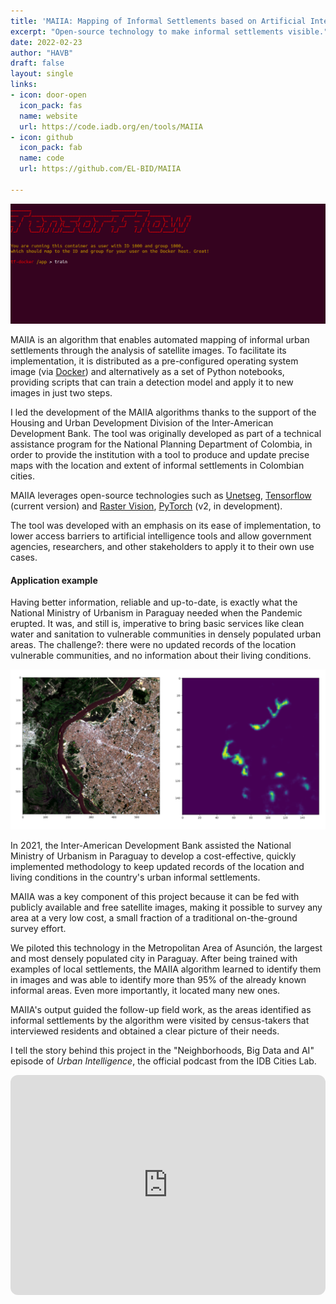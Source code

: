 ```yaml
---
title: 'MAIIA: Mapping of Informal Settlements based on Artificial Intelligence'
excerpt: "Open-source technology to make informal settlements visible."
date: 2022-02-23
author: "HAVB"
draft: false
layout: single
links:
- icon: door-open
  icon_pack: fas
  name: website
  url: https://code.iadb.org/en/tools/MAIIA
- icon: github
  icon_pack: fab
  name: code
  url: https://github.com/EL-BID/MAIIA

---
```

![MAIIA in action](maiia_in_action_0.gif)

MAIIA is an algorithm that enables automated mapping of informal urban settlements through the analysis of satellite images. To facilitate its implementation, it is distributed as a pre-configured operating system image (via [Docker](https://www.docker.com/)) and alternatively as a set of Python notebooks, providing scripts that can train a detection model and apply it to new images in just two steps.

I led the development of the MAIIA algorithms thanks to the support of the Housing and Urban Development Division of the Inter-American Development Bank. The tool was originally developed as part of a technical assistance program for the National Planning Department of Colombia, in order to provide the institution with a tool to produce and update precise maps with the location and extent of informal settlements in Colombian cities.

MAIIA leverages open-source technologies such as [Unetseg](https://github.com/dymaxionlabs/unetseg), [Tensorflow](https://www.tensorflow.org/) (current version) and [Raster Vision](https://rastervision.io/), [PyTorch](https://pytorch.org/) (v2, in development).


The tool was developed with an emphasis on its ease of implementation, to lower access barriers to artificial intelligence tools and allow government agencies, researchers, and other  stakeholders to apply it to their own use cases.

#### Application example

Having better information, reliable and up-to-date, is exactly what the National Ministry of Urbanism in Paraguay needed when the Pandemic erupted. It was, and still is, imperative to bring basic services like clean water and sanitation to vulnerable communities in densely populated urban areas. The challenge?: there were no updated records of the location vulnerable communities, and no information about their living conditions.

![Asuncion metro area settlements](Asuncion_metro_area_settlements.png)

In 2021, the Inter-American Development Bank assisted the National Ministry of Urbanism in Paraguay to develop a cost-effective, quickly implemented methodology to keep updated records of the location and living conditions in the country's urban informal settlements.

MAIIA was a key component of this project because it can be fed with publicly available and free satellite images, making it possible to survey any area at a very low cost, a small fraction of a traditional on-the-ground survey effort.

We piloted this technology in the Metropolitan Area of Asunción, the largest and most densely populated city in Paraguay. After being trained with examples of local settlements, the MAIIA algorithm learned to identify them in images and was able to identify more than 95% of the already known informal areas. Even more importantly, it located many new ones.

MAIIA's output guided the follow-up field work, as the areas identified as informal settlements by the algorithm were visited by census-takers that interviewed residents and obtained a clear picture of their needs.

I tell the story behind this project in the "Neighborhoods, Big Data and AI" episode of _Urban Intelligence_, the official podcast from the IDB Cities Lab.

<iframe style="border-radius:12px" src="https://open.spotify.com/embed/episode/34jiJSdCY9YG5yUWmbbU1y?utm_source=generator&theme=0" width="100%" height="352" frameBorder="0" allowfullscreen="" allow="autoplay; clipboard-write; encrypted-media; fullscreen; picture-in-picture" loading="lazy"></iframe>